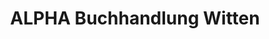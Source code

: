 ---
title: "ALPHA Buchhandlung Witten"
url: /witten/alpha-buchhandlung-witten/
shop: Schreibwaren
---